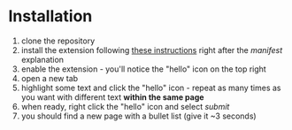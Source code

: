 # Installation

1. clone the repository
2. install the extension following [these instructions](https://developer.chrome.com/extensions/getstarted#manifest) right after the _manifest_ explanation
3. enable the extension - you'll notice the "hello" icon on the top right
4. open a new tab
5. highlight some text and click the "hello" icon - repeat as many times as you want with different text **within the same page**
6. when ready, right click the "hello" icon and select _submit_
7. you should find a new page with a bullet list (give it ~3 seconds)

